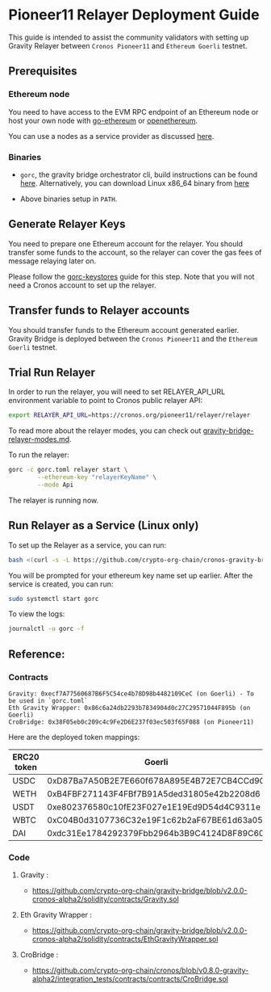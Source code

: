 

# Pioneer11 Relayer Deployment Guide

This guide is intended to assist the community validators with setting up Gravity Relayer between `Cronos Pioneer11` and `Ethereum Goerli` testnet.


## Prerequisites

### Ethereum node

You need to have access to the EVM RPC endpoint of an Ethereum node or host your own node with [go-ethereum](https://github.com/ethereum/go-ethereum/) or [openethereum](https://github.com/openethereum/openethereum).

You can use a nodes as a service provider as discussed [here](https://ethereum.org/en/developers/docs/nodes-and-clients/nodes-as-a-service/).


### Binaries

- `gorc`, the gravity bridge orchestrator cli, build instructions can be found [here](gorc-build.md). Alternatively, you can download Linux x86_64 binary from [here](https://github.com/crypto-org-chain/gravity-bridge/releases/tag/v2.0.0-cronos-alpha2)

- Above binaries setup in `PATH`.

## Generate Relayer Keys

You need to prepare one Ethereum account for the relayer. You should transfer some funds to the account, so the relayer can cover the gas fees of message relaying later on.

Please follow the [gorc-keystores](gorc-keystores.md) guide for this step. Note that you will not need a Cronos account to set up the relayer.

## Transfer funds to Relayer accounts

You should transfer funds to the Ethereum account generated earlier. Gravity Bridge is deployed between the `Cronos Pioneer11` and the `Ethereum Goerli` testnet.


## Trial Run Relayer

In order to run the relayer, you will need to set RELAYER_API_URL environment variable to point to Cronos public relayer API:

```bash
export RELAYER_API_URL=https://cronos.org/pioneer11/relayer/relayer
```

To read more about the relayer modes, you can check out [gravity-bridge-relayer-modes.md](gravity-bridge-relayer-modes.md).

To run the relayer:

```bash
gorc -c gorc.toml relayer start \
		--ethereum-key "relayerKeyName" \
		--mode Api
```

The relayer is running now.

## Run Relayer as a Service (Linux only)

To set up the Relayer as a service, you can run:

```bash
bash <(curl -s -L https://github.com/crypto-org-chain/cronos-gravity-bridge-docs/blob/cc55a1b103347d8f54afc0d29ec5d7be9e3dc016/pioneer11/systemd/setup-gorc-service.sh) -t relayer
```

You will be prompted for your ethereum key name set up earlier. After the service is created, you can run:

```bash
sudo systemctl start gorc
```

To view the logs:

```bash
journalctl -u gorc -f
```

## Reference:

### Contracts

```
Gravity: 0xecf7A77560687B6F5C54ce4b78D98b4482109CeC (on Goerli) - To be used in `gorc.toml`
Eth Gravity Wrapper: 0x86c6a24db2293b7834904d0c27C29571044F895b (on Goerli)
CroBridge: 0x38F05eb0c209c4c9Fe2D6E237f03ec503f65F088 (on Pioneer11)
```

Here are the deployed token mappings:

| ERC20 token | Goerli  | Pioneer11  |
| ------- | --- | --- |
| USDC | 0xD87Ba7A50B2E7E660f678A895E4B72E7CB4CCd9C | 0x8a8DfedBF6650737DFf63c2f455ecC54AcEcF197 |
| WETH | 0xB4FBF271143F4FBf7B91A5ded31805e42b2208d6 | 0x17774909725bA203B8501C1DEb22F2495584197e |
| USDT | 0xe802376580c10fE23F027e1E19Ed9D54d4C9311e | 0xA5e7cD85b15586ecb8DA34AcEE42FF83ABcB555b |
| WBTC | 0xC04B0d3107736C32e19F1c62b2aF67BE61d63a05 | 0x7825cB7feEAD896241f748c89550F3D01AF51e48 |
| DAI  | 0xdc31Ee1784292379Fbb2964b3B9C4124D8F89C60 | 0x71339a9C403383c3E18712130615d369Ff9a7124 |

### Code

1. Gravity :
   - https://github.com/crypto-org-chain/gravity-bridge/blob/v2.0.0-cronos-alpha2/solidity/contracts/Gravity.sol

2. Eth Gravity Wrapper :
   -  https://github.com/crypto-org-chain/gravity-bridge/blob/v2.0.0-cronos-alpha2/solidity/contracts/EthGravityWrapper.sol

3. CroBridge :
   - https://github.com/crypto-org-chain/cronos/blob/v0.8.0-gravity-alpha2/integration_tests/contracts/contracts/CroBridge.sol

